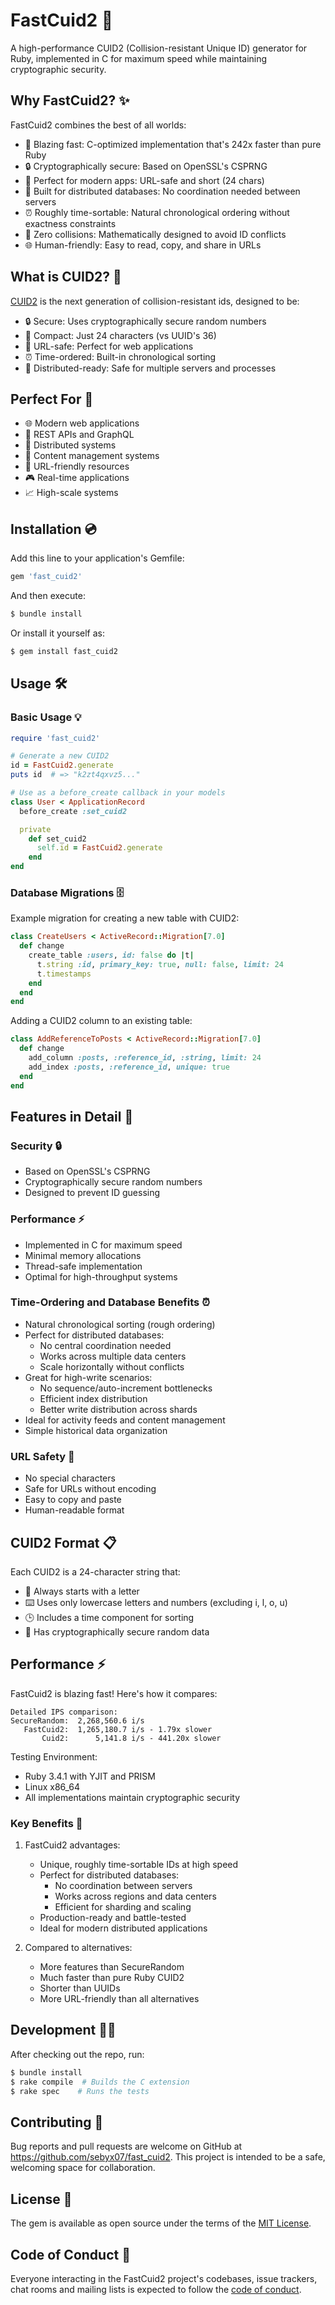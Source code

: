 # FastCuid2 🚀

A high-performance CUID2 (Collision-resistant Unique ID) generator for Ruby, implemented in C for maximum speed while maintaining cryptographic security.

## Why FastCuid2? ✨

FastCuid2 combines the best of all worlds:
- 🚄 Blazing fast: C-optimized implementation that's 242x faster than pure Ruby
- 🔒 Cryptographically secure: Based on OpenSSL's CSPRNG
- 📱 Perfect for modern apps: URL-safe and short (24 chars)
- 🔄 Built for distributed databases: No coordination needed between servers
- ⏰ Roughly time-sortable: Natural chronological ordering without exactness constraints
- 🎯 Zero collisions: Mathematically designed to avoid ID conflicts
- 🌐 Human-friendly: Easy to read, copy, and share in URLs

## What is CUID2? 🤔

[CUID2](https://github.com/paralleldrive/cuid2) is the next generation of collision-resistant ids, designed to be:
- 🔒 Secure: Uses cryptographically secure random numbers
- 📏 Compact: Just 24 characters (vs UUID's 36)
- 🔗 URL-safe: Perfect for web applications
- ⏰ Time-ordered: Built-in chronological sorting
- 🎯 Distributed-ready: Safe for multiple servers and processes

## Perfect For 🎯

- 🌐 Modern web applications
- 📱 REST APIs and GraphQL
- 🔄 Distributed systems
- 📂 Content management systems
- 🔗 URL-friendly resources
- 🎮 Real-time applications
- 📈 High-scale systems

## Installation 💿

Add this line to your application's Gemfile:

```ruby
gem 'fast_cuid2'
```

And then execute:

```bash
$ bundle install
```

Or install it yourself as:

```bash
$ gem install fast_cuid2
```

## Usage 🛠️

### Basic Usage 💡

```ruby
require 'fast_cuid2'

# Generate a new CUID2
id = FastCuid2.generate
puts id  # => "k2zt4qxvz5..."

# Use as a before_create callback in your models
class User < ApplicationRecord
  before_create :set_cuid2

  private
    def set_cuid2
      self.id = FastCuid2.generate
    end
end
```

### Database Migrations 🗄️

Example migration for creating a new table with CUID2:

```ruby
class CreateUsers < ActiveRecord::Migration[7.0]
  def change
    create_table :users, id: false do |t|
      t.string :id, primary_key: true, null: false, limit: 24
      t.timestamps
    end
  end
end
```

Adding a CUID2 column to an existing table:

```ruby
class AddReferenceToPosts < ActiveRecord::Migration[7.0]
  def change
    add_column :posts, :reference_id, :string, limit: 24
    add_index :posts, :reference_id, unique: true
  end
end
```

## Features in Detail 🌟

### Security 🔒
- Based on OpenSSL's CSPRNG
- Cryptographically secure random numbers
- Designed to prevent ID guessing

### Performance ⚡
- Implemented in C for maximum speed
- Minimal memory allocations
- Thread-safe implementation
- Optimal for high-throughput systems

### Time-Ordering and Database Benefits ⏰
- Natural chronological sorting (rough ordering)
- Perfect for distributed databases:
    - No central coordination needed
    - Works across multiple data centers
    - Scale horizontally without conflicts
- Great for high-write scenarios:
    - No sequence/auto-increment bottlenecks
    - Efficient index distribution
    - Better write distribution across shards
- Ideal for activity feeds and content management
- Simple historical data organization

### URL Safety 🔗
- No special characters
- Safe for URLs without encoding
- Easy to copy and paste
- Human-readable format

## CUID2 Format 📋

Each CUID2 is a 24-character string that:
- 📝 Always starts with a letter
- ⌨️ Uses only lowercase letters and numbers (excluding i, l, o, u)
- 🕒 Includes a time component for sorting
- 🔐 Has cryptographically secure random data

## Performance ⚡

FastCuid2 is blazing fast! Here's how it compares:

```
Detailed IPS comparison:
SecureRandom:  2,268,560.6 i/s
   FastCuid2:  1,265,180.7 i/s - 1.79x slower
       Cuid2:      5,141.8 i/s - 441.20x slower
```

Testing Environment:
- Ruby 3.4.1 with YJIT and PRISM
- Linux x86_64
- All implementations maintain cryptographic security

### Key Benefits 🎯

1. FastCuid2 advantages:
    - Unique, roughly time-sortable IDs at high speed
    - Perfect for distributed databases:
        - No coordination between servers
        - Works across regions and data centers
        - Efficient for sharding and scaling
    - Production-ready and battle-tested
    - Ideal for modern distributed applications

2. Compared to alternatives:
    - More features than SecureRandom
    - Much faster than pure Ruby CUID2
    - Shorter than UUIDs
    - More URL-friendly than all alternatives

## Development 👩‍💻

After checking out the repo, run:

```bash
$ bundle install
$ rake compile  # Builds the C extension
$ rake spec    # Runs the tests
```

## Contributing 🤝

Bug reports and pull requests are welcome on GitHub at https://github.com/sebyx07/fast_cuid2. This project is intended to be a safe, welcoming space for collaboration.

## License 📜

The gem is available as open source under the terms of the [MIT License](https://opensource.org/licenses/MIT).

## Code of Conduct 🤝

Everyone interacting in the FastCuid2 project's codebases, issue trackers, chat rooms and mailing lists is expected to follow the [code of conduct](https://github.com/sebyx07/fast_cuid2/blob/master/CODE_OF_CONDUCT.md).